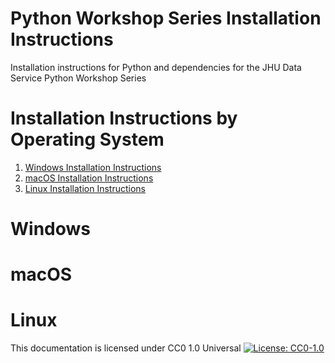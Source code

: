 # Python Workshop Series Installation Instructions
Installation instructions for Python and dependencies for the JHU Data Service Python Workshop Series


# Installation Instructions by Operating System

1. [Windows Installation Instructions](#win)
2. [macOS Installation Instructions](#mac)
3. [Linux Installation Instructions](#linux)

<a name="win"/>

# Windows

<a name="mac"/>

# macOS

<a name="linux"/>

# Linux

This documentation is licensed under CC0 1.0 Universal [![License: CC0-1.0](https://licensebuttons.net/l/zero/1.0/80x15.png)](http://creativecommons.org/publicdomain/zero/1.0/)
